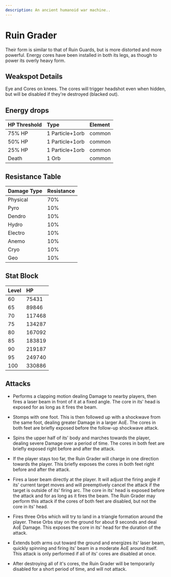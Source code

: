 ```yaml
---
description: An ancient humanoid war machine..
---
```


# Ruin Grader

Their form is similar to that of Ruin Guards, but is more distorted and more powerful. Energy cores have been installed in both its legs, as though to power its overly heavy form.

## Weakspot Details

Eye and Cores on knees. The cores will trigger headshot even when hidden, but will be disabled if they're destroyed (blacked out).

## Energy drops

| HP Threshold | Type            | Element |
| :----------- | :-------------- | :------ |
| 75% HP       | 1 Particle+1orb | common  |
| 50% HP       | 1 Particle+1orb | common  |
| 25% HP       | 1 Particle+1orb | common  |
| Death        | 1 Orb           | common  |

## Resistance Table

| Damage Type | Resistance |
| :---------- | :--------- |
| Physical    | 70%        |
| Pyro        | 10%        |
| Dendro      | 10%        |
| Hydro       | 10%        |
| Electro     | 10%        |
| Anemo       | 10%        |
| Cryo        | 10%        |
| Geo         | 10%        |

## Stat Block

| Level | HP     |
| :---- | :----- |
| 60    | 75431  |
| 65    | 89846  |
| 70    | 117468 |
| 75    | 134287 |
| 80    | 167092 |
| 85    | 183819 |
| 90    | 219187 |
| 95    | 249740 |
| 100   | 330886 |

## Attacks

* Performs a clapping motion dealing Damage to nearby players, then fires a laser beam in front of it at a fixed angle. The core in its' head is exposed for as long as it fires the beam.

* Stomps with one foot. This is then followed up with a shockwave from the same foot, dealing greater Damage in a larger AoE. The cores in both feet are briefly exposed before the follow-up shockwave attack.

* Spins the upper half of its' body and marches towards the player, dealing severe Damage over a period of time. The cores in both feet are briefly exposed right before and after the attack.

* If the player stays too far, the Ruin Grader will charge in one direction towards the player. This briefly exposes the cores in both feet right before and after the attack.

* Fires a laser beam directly at the player. It will adjust the firing angle if its' current target moves and will preemptively cancel the attack if the target is outside of its' firing arc. The core in its' head is exposed before the attack and for as long as it fires the beam. The Ruin Grader may perform this attack if the cores of both feet are disabled, but not the core in its' head.

* Fires three Orbs which will try to land in a triangle formation around the player. These Orbs stay on the ground for about 9 seconds and deal AoE Damage. This exposes the core in its' head for the duration of the attack.

* Extends both arms out toward the ground and energizes its' laser beam, quickly spinning and firing its' beam in a moderate AoE around itself. This attack is only performed if all of its' cores are disabled at once.

* After destroying all of it's cores, the Ruin Grader will be temporarily disabled for a short period of time, and will not attack.
